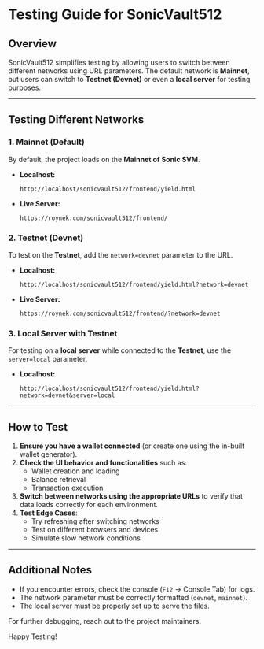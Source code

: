 # Testing Guide for SonicVault512

## Overview
SonicVault512 simplifies testing by allowing users to switch between different networks using URL parameters. The default network is **Mainnet**, but users can switch to **Testnet (Devnet)** or even a **local server** for testing purposes.

---

## Testing Different Networks

### 1. **Mainnet (Default)**
By default, the project loads on the **Mainnet of Sonic SVM**.

- **Localhost:**  
  ```
  http://localhost/sonicvault512/frontend/yield.html
  ```
- **Live Server:**  
  ```
  https://roynek.com/sonicvault512/frontend/
  ```

### 2. **Testnet (Devnet)**
To test on the **Testnet**, add the `network=devnet` parameter to the URL.

- **Localhost:**  
  ```
  http://localhost/sonicvault512/frontend/yield.html?network=devnet
  ```
- **Live Server:**  
  ```
  https://roynek.com/sonicvault512/frontend/?network=devnet
  ```

### 3. **Local Server with Testnet**
For testing on a **local server** while connected to the **Testnet**, use the `server=local` parameter.

- **Localhost:**  
  ```
  http://localhost/sonicvault512/frontend/yield.html?network=devnet&server=local
  ```

---

## How to Test
1. **Ensure you have a wallet connected** (or create one using the in-built wallet generator).
2. **Check the UI behavior and functionalities** such as:
   - Wallet creation and loading
   - Balance retrieval
   - Transaction execution
3. **Switch between networks using the appropriate URLs** to verify that data loads correctly for each environment.
4. **Test Edge Cases**:
   - Try refreshing after switching networks
   - Test on different browsers and devices
   - Simulate slow network conditions

---

## Additional Notes
- If you encounter errors, check the console (`F12` → Console Tab) for logs.
- The network parameter must be correctly formatted (`devnet`, `mainnet`).
- The local server must be properly set up to serve the files.

For further debugging, reach out to the project maintainers.

Happy Testing!